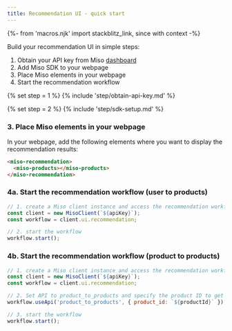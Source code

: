 ```yaml
---
title: Recommendation UI - quick start
---
```


{%- from 'macros.njk' import stackblitz_link, since with context -%}

Build your recommendation UI in simple steps:

1. Obtain your API key from Miso [dashboard](https://dojo.askmiso.com/)
2. Add Miso SDK to your webpage
3. Place Miso elements in your webpage
4. Start the recommendation workflow

{% set step = 1 %}
{% include 'step/obtain-api-key.md' %}

{% set step = 2 %}
{% include 'step/sdk-setup.md' %}

### 3. Place Miso elements in your webpage

In your webpage, add the following elements where you want to display the recommendation results:

```html
<miso-recommendation>
  <miso-products></miso-products>
</miso-recommendation>
```

### 4a. Start the recommendation workflow (user to products)

```js
// 1. create a Miso client instance and access the recommendation workflow
const client = new MisoClient(`${apiKey}`);
const workflow = client.ui.recommendation;

// 2. start the workflow
workflow.start();
```

### 4b. Start the recommendation workflow (product to products)

```js
// 1. create a Miso client instance and access the recommendation workflow
const client = new MisoClient(`${apiKey}`);
const workflow = client.ui.recommendation;

// 2. Set API to product_to_products and specify the product ID to get recommendations for
workflow.useApi('product_to_products', { product_id: `${productId}` });

// 3. start the workflow
workflow.start();
```
